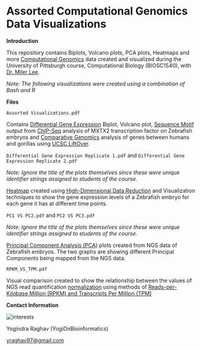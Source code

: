 # Assorted Computational Genomics Data Visualizations


**Introduction** 

This repository contains Biplots, Volcano plots, PCA plots, Heatmaps and more [Computational Genomics](https://en.wikipedia.org/wiki/Computational_genomics) data created and visualized during the University of Pittsburgh course, Computational Biology (BIOSC1540), with [Dr. Miler Lee](https://mtleelab.pitt.edu/). 

*Note: The following visualizations were created using a combination of Bash and R* 

**Files** 

`Assorted Visualizations.pdf` 

Contains [Differential Gene Expression](https://www.ebi.ac.uk/training/online/course/functional-genomics-ii-common-technologies-and-data-analysis-methods/differential-gene) Biplot, Volcano plot, [Sequence Motif](https://en.wikipedia.org/wiki/Sequence_motif) output from [ChIP-Seq](https://www.illumina.com/techniques/sequencing/dna-sequencing/chip-seq.html) analysis of MXTX2 transcription factor on Zebrafish embryos and [Comparative Genomics](https://en.wikipedia.org/wiki/Comparative_genomics) analysis of genes between humans and gorillas using [UCSC LiftOver](https://genome.ucsc.edu/cgi-bin/hgLiftOver). 


`Differential Gene Expression Replicate 1.pdf` and `Differential Gene Expression Replicate 2.pdf`

*Note: Ignore the title of the plots themselves since these were unique identifier strings assigned to students of the course.*

[Heatmap](https://www.optimizely.com/optimization-glossary/heatmap/) created using [High-Dimensional Data Reduction](https://en.wikipedia.org/wiki/Dimensionality_reduction) and Visualization techniques to show the gene expression levels of a Zebrafish embryo for each gene it has at different time points. 

`PC1 VS PC2.pdf` and `PC2 VS PC3.pdf`

*Note: Ignore the title of the plots themselves since these were unique identifier strings assigned to students of the course.*

[Principal Component Analysis (PCA)](http://setosa.io/ev/principal-component-analysis/) plots created from NGS data of Zebrafish embryos. The two graphs are showing different Principal Components being mapped from the NGS data. 

`RPKM_VS_TPM.pdf` 

Visual comparison created to show the relationship between the values of NGS read quantification [normalization](http://www.people.vcu.edu/~mreimers/OGMDA/normalize.expression.html) using methods of [Reads-per-Kilobase Million (RPKM) and Transcripts Per Million (TPM)](https://www.rna-seqblog.com/rpkm-fpkm-and-tpm-clearly-explained/) 



**Contact Information** 

![interests](https://avatars1.githubusercontent.com/u/38919947?s=400&u=49ab1365a14fac78a91e425efd583f7a2bcb3e25&v=4)

Yogindra Raghav (YogiOnBioinformatics) 

yraghav97@gmail.com

